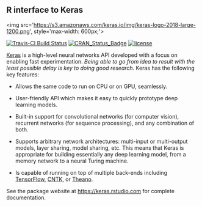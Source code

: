 ## R interface to Keras

<img src='https://s3.amazonaws.com/keras.io/img/keras-logo-2018-large-1200.png', style='max-width: 600px;'>

[![Travis-CI Build Status](https://travis-ci.org/rstudio/keras.svg?branch=master)](https://travis-ci.org/rstudio/keras) 
[![CRAN_Status_Badge](http://www.r-pkg.org/badges/version/keras)](http://cran.r-project.org/package=keras)
[![license](https://img.shields.io/github/license/mashape/apistatus.svg?maxAge=2592000)](https://github.com/fchollet/keras/blob/master/LICENSE)

[Keras](https://keras.io/) is a high-level neural networks API developed with a focus on enabling fast experimentation. *Being able to go from idea to result with the least possible delay is key to doing good research.* Keras has the following key features:

- Allows the same code to run on CPU or on GPU, seamlessly.

- User-friendly API which makes it easy to quickly prototype deep learning models.

- Built-in support for convolutional networks (for computer vision), recurrent networks (for sequence processing), and any combination of both.

- Supports arbitrary network architectures: multi-input or multi-output models, layer sharing, model sharing, etc. This means that Keras is appropriate for building essentially any deep learning model, from a memory network to a neural Turing machine.

- Is capable of running on top of multiple back-ends including [TensorFlow](https://github.com/tensorflow/tensorflow), [CNTK](https://github.com/Microsoft/cntk), or [Theano](https://github.com/Theano/Theano).

See the package website at <https://keras.rstudio.com> for complete documentation.

